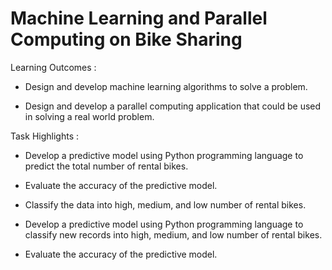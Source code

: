 # Machine Learning and Parallel Computing on Bike Sharing

Learning Outcomes :

* Design and develop machine learning algorithms to solve a problem.

* Design and develop a parallel computing application that could be used in solving a real world problem.

Task Highlights :

* Develop a predictive model using Python programming language to predict the total number of rental bikes.

* Evaluate the accuracy of the predictive model. 

* Classify the data into high, medium, and low number of rental bikes. 

* Develop a predictive model using Python programming language to classify new records into high, medium, and low number of rental bikes. 

* Evaluate the accuracy of the predictive model. 
